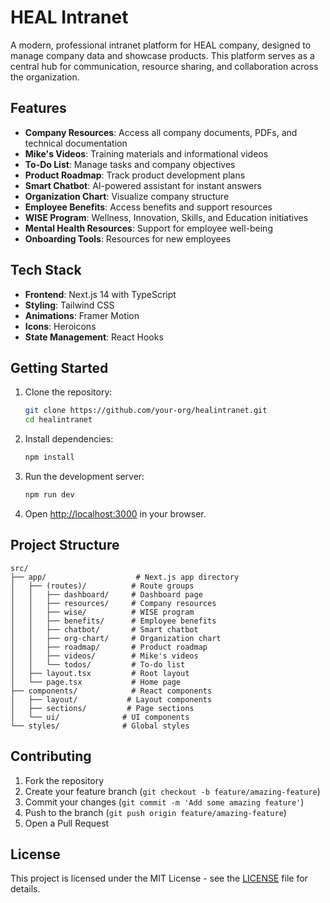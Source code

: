 # HEAL Intranet

A modern, professional intranet platform for HEAL company, designed to manage company data and showcase products. This platform serves as a central hub for communication, resource sharing, and collaboration across the organization.

## Features

- **Company Resources**: Access all company documents, PDFs, and technical documentation
- **Mike's Videos**: Training materials and informational videos
- **To-Do List**: Manage tasks and company objectives
- **Product Roadmap**: Track product development plans
- **Smart Chatbot**: AI-powered assistant for instant answers
- **Organization Chart**: Visualize company structure
- **Employee Benefits**: Access benefits and support resources
- **WISE Program**: Wellness, Innovation, Skills, and Education initiatives
- **Mental Health Resources**: Support for employee well-being
- **Onboarding Tools**: Resources for new employees

## Tech Stack

- **Frontend**: Next.js 14 with TypeScript
- **Styling**: Tailwind CSS
- **Animations**: Framer Motion
- **Icons**: Heroicons
- **State Management**: React Hooks

## Getting Started

1. Clone the repository:
   ```bash
   git clone https://github.com/your-org/healintranet.git
   cd healintranet
   ```

2. Install dependencies:
   ```bash
   npm install
   ```

3. Run the development server:
   ```bash
   npm run dev
   ```

4. Open [http://localhost:3000](http://localhost:3000) in your browser.

## Project Structure

```
src/
├── app/                    # Next.js app directory
│   ├── (routes)/          # Route groups
│   │   ├── dashboard/     # Dashboard page
│   │   ├── resources/     # Company resources
│   │   ├── wise/          # WISE program
│   │   ├── benefits/      # Employee benefits
│   │   ├── chatbot/       # Smart chatbot
│   │   ├── org-chart/     # Organization chart
│   │   ├── roadmap/       # Product roadmap
│   │   ├── videos/        # Mike's videos
│   │   └── todos/         # To-do list
│   ├── layout.tsx         # Root layout
│   └── page.tsx           # Home page
├── components/            # React components
│   ├── layout/           # Layout components
│   ├── sections/         # Page sections
│   └── ui/              # UI components
└── styles/              # Global styles
```

## Contributing

1. Fork the repository
2. Create your feature branch (`git checkout -b feature/amazing-feature`)
3. Commit your changes (`git commit -m 'Add some amazing feature'`)
4. Push to the branch (`git push origin feature/amazing-feature`)
5. Open a Pull Request

## License

This project is licensed under the MIT License - see the [LICENSE](LICENSE) file for details.
